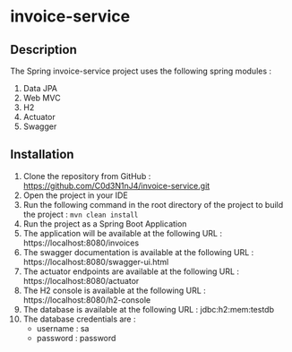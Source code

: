 # invoice-service

## Description
The Spring invoice-service project uses the following spring modules :
1. Data JPA
2. Web MVC
3. H2
4. Actuator
5. Swagger

## Installation

1. Clone the repository from GitHub : https://github.com/C0d3N1nJ4/invoice-service.git
2. Open the project in your IDE
3. Run the following command in the root directory of the project to build the project : `mvn clean install`
4. Run the project as a Spring Boot Application
5. The application will be available at the following URL : https://localhost:8080/invoices
6. The swagger documentation is available at the following URL : https://localhost:8080/swagger-ui.html
7. The actuator endpoints are available at the following URL : https://localhost:8080/actuator
8. The H2 console is available at the following URL : https://localhost:8080/h2-console
9. The database is available at the following URL : jdbc:h2:mem:testdb
10. The database credentials are : 
    - username : sa
    - password : password
